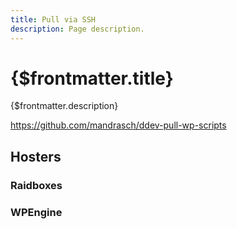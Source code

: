 ```yaml
---
title: Pull via SSH
description: Page description.
---
```


# {$frontmatter.title}

{$frontmatter.description}

https://github.com/mandrasch/ddev-pull-wp-scripts

<TwoClickYoutubePrivacy videoId="lEGL65H-hts" />

## Hosters

### Raidboxes

### WPEngine
